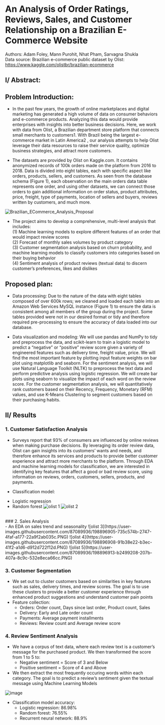 # An Analysis of Order Ratings, Reviews, Sales, and Customer Relationship on a Brazilian E-Commerce Website <br />
Authors: Adam Foley, Mann Purohit, Nhat Pham, Sarvagna Shukla <br />
Data source: Brazilian e-commerce public dataset by Olist: https://www.kaggle.com/olistbr/brazilian-ecommerce

<h2>I/ Abstract: </h2>
<h2>Problem Introduction: </h2>

- In the past few years, the growth of online marketplaces and digital marketing has generated a high volume of data on consumer behaviors and e-commerce products. Analyzing this data would provide enterprises with insights into better business decisions. Here, we work with data from Olist, a Brazilian department store platform that connects small merchants to customers1. With Brazil being the largest e-commerce market in Latin America2 , our analysis attempts to help Olist leverage their data resources to raise their service quality, optimize business strategies, and attract more customers.<br />

- The datasets are provided by Olist on Kaggle.com. It contains anonymized records of 100k orders made on the platform from 2016 to 2018. Data is divided into eight tables, each with specific aspect like orders, products, sellers, and customers. As seen from the database schema (Figure 1), each observation on the main orders data table represents one order, and using other datasets, we can connect those orders to gain additional information on order status, product attributes, price, freight, type of payments, location of sellers and buyers, reviews written by customers, and much more.<br />

![Brazilian_ECommerce_Analysis_Proposal](https://user-images.githubusercontent.com/87089936/143927648-f652469f-7ab8-462a-bc5f-f0cc5a034e94.jpg)

- The project aims to develop a comprehensive, multi-level analysis that includes:<br />
(1) Machine learning models to explore different features of an order that would impact review scores<br />
(2) Forecast of monthly sales volumes by product category<br />
(3) Customer segmentation analysis based on churn probability, and machine learning models to classify customers into categories based on their buying behavior<br />
(4) Sentiment analysis of product reviews (textual data) to discern customer’s preferences, likes and dislikes<br />

<h2>Proposed plan: </h2>

- Data processing: Due to the nature of the data with eight tables composed of over 600k rows; we cleaned and loaded each table into an Amazon Web Services MySQL instance (Figure 1) to ensure the data is consistent among all members of the group during the project. Some tables provided were not in our desired format or tidy and therefore required pre-processing to ensure the accuracy of data loaded into our database.<br />

- Data visualization and modeling: We will use pandas and NumPy to tidy and preprocess the data, and scikit-learn to train a logistic model to predict a “negative” or “positive” review score given a variety of engineered features such as delivery time, freight value, price. We will find the most important feature by plotting input feature weights on bar plot using matplotlib and seaborn. For the sentiment analysis, we will use Natural Language Toolkit (NLTK) to preprocess the text data and perform predictive analysis using logistic regression. We will create bar plots using seaborn to visualize the impact of each word on the review score. For the customer segmentation analysis, we will quantitatively rank customers based on their Recency, Frequency, Monetary (RFM) values, and use K-Means Clustering to segment customers based on their purchasing habits.<br />

<h2>II/ Results</h2>

### 1. Customer Satisfaction Analysis <br />
- Surveys report that 93% of consumers are influenced by online reviews when making purchase decisions. By leveraging its order review data, Olist can gain insights into its customers’ wants and needs, and therefore enhance its services and products to provide better customer experience and attract more merchants to the platform. Through EDA and machine learning models for classification, we are interested in identifying key features that affect a good or bad review score, using information on reviews, orders, customers, sellers, products, and payments.<br />

- Classification model: <br />
+ Logistic regression
+ Random forest
![olist 1](https://user-images.githubusercontent.com/87089936/198896785-6af09e51-adf5-475a-93ef-3b94f0a8efaa.PNG)
![olist 2](https://user-images.githubusercontent.com/87089936/198896791-a83c72fa-1f86-446f-87c2-ad93fb131c1d.PNG)

<br />
### 2. Sales Analysis <br />
- An EDA on sales trend and seasonality
![olist 3](https://user-images.githubusercontent.com/87089936/198896905-735c574b-2747-4faf-a177-22a9f2ab035c.PNG)
![olist 4](https://user-images.githubusercontent.com/87089936/198896908-91b38e22-b3ec-41f2-a1d6-d912d722f12d.PNG)
![olist 5](https://user-images.githubusercontent.com/87089936/198896913-b2499208-207b-407a-8c9c-532e8eca66cc.PNG)

### 3. Customer Segmentation <br />
- We set out to cluster customers based on similarities in key features such as sales,  delivery times, and review scores. The goal is to use these clusters to provide a better customer experience through enhanced product suggestions and understand customer pain points
- Feature collection:
  - Orders: Order count, Days since last order, Product count, Sales
  - Delivery: Early and Late order count 
  - Payments: Average payment installments
  - Reviews: Review count and Average review score 


### 4. Review Sentiment Analysis <br />
- We have a corpus of text data, where each review text is a customer’s message for the purchased product. We then transformed the score from 1 to 5 to: 
  - Negative sentiment = Score of 3 and Below
  - Positive sentiment = Score of 4 and Above
- We then extract the most frequently occuring words within each category. The goal is to predict a review’s sentiment given the textual message using Machine Learning Models

![image](https://user-images.githubusercontent.com/87089936/198897223-eb507031-0bd9-4bc6-a7bc-12d796f2420a.png)

- Classification model accuracy:
  - Logistic regression: 86.98%
  - Random forest: 76.55%
  - Recurrent neural network: 88.9%
